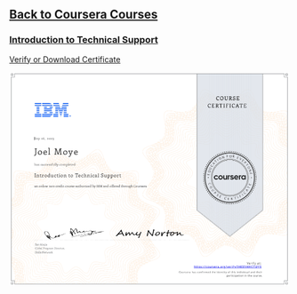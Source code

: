 ## [Back to Coursera Courses](/README.md)
### [Introduction to Technical Support](https://www.coursera.org/learn/introduction-to-technical-support)
[Verify or Download Certificate](https://www.coursera.org/verify/V4EEV4HCTUY9)

![](V4EEV4HCTUY9.png)

